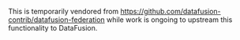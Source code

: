 This is temporarily vendored from https://github.com/datafusion-contrib/datafusion-federation
while work is ongoing to upstream this functionality to DataFusion.